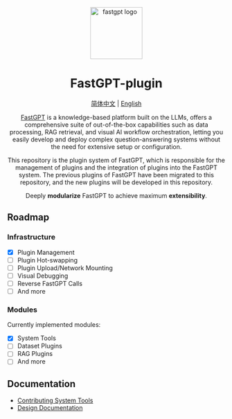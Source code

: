 <div align="center">
<a href="https://tryfastgpt.ai/"><img src="https://github.com/labring/FastGPT/raw/main/.github/imgs/logo.svg" width="120" height="120" alt="fastgpt logo"></a>

# FastGPT-plugin

<p align="center">
  <a href="./README_zh_CN.md">简体中文</a> |
  <a href="./README.md">English</a>
</p>

[FastGPT](https://github.com/labring/FastGPT) is a knowledge-based platform built on the LLMs, offers a comprehensive suite of out-of-the-box capabilities such as data processing, RAG retrieval, and visual AI workflow orchestration, letting you easily develop and deploy complex question-answering systems without the need for extensive setup or configuration.

This repository is the plugin system of FastGPT, which is responsible for the management of plugins and the integration of plugins into the FastGPT system.
The previous plugins of FastGPT have been migrated to this repository, and the new plugins will be developed in this repository.

Deeply **modularize** FastGPT to achieve maximum **extensibility**.
</div>



## Roadmap

### Infrastructure

- [x]  Plugin Management
- [ ]  Plugin Hot-swapping
- [ ]  Plugin Upload/Network Mounting
- [ ]  Visual Debugging
- [ ]  Reverse FastGPT Calls
- [ ]  And more

### Modules

Currently implemented modules:

- [x]  System Tools
- [ ]  Dataset Plugins
- [ ]  RAG Plugins
- [ ]  And more

## Documentation

- [Contributing System Tools](https://doc.tryfastgpt.ai/docs/guide/plugins/dev_system_tool)
- [Design Documentation](https://doc.tryfastgpt.ai/docs/development/design/design_plugin)
